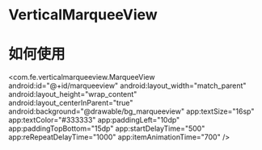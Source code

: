 # VerticalMarqueeView

# 如何使用

 <com.fe.verticalmarqueeview.MarqueeView
        android:id="@+id/marqueeview"
        android:layout_width="match_parent"
        android:layout_height="wrap_content"
        android:layout_centerInParent="true"
        android:background="@drawable/bg_marqueeview"
        app:textSize="16sp"
        app:textColor="#333333"
        app:paddingLeft="10dp"
        app:paddingTopBottom="15dp"
        app:startDelayTime="500"
        app:reRepeatDelayTime="1000"
        app:itemAnimationTime="700"
 />
